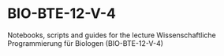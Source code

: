 # BIO-BTE-12-V-4
Notebooks, scripts and guides for the lecture Wissenschaftliche Programmierung für Biologen (BIO-BTE-12-V-4)
